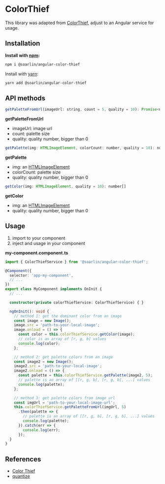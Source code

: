# ColorThief

This library was adapted from [ColorThief](https://github.com/lokesh/color-thief), adjust to an Angular service for usage.

## Installation

**Install with [npm](https://www.npmjs.com/):**
```sh
npm i @soarlin/angular-color-thief
```

Install with [yarn](https://yarnpkg.com/):
```sh
yarn add @soarlin/angular-color-thief
```

## API methods

```js
getPaletteFromUrl(imageUrl: string, count = 5, quality = 10): Promise<number[][]>
```
**getPaletteFromUrl**
* imageUrl: image url
* count: palette size
* quality: quality number, bigger than 0

```js
getPalette(img: HTMLImageElement, colorCount: number, quality = 10): number[][]
```
**getPalette**
* img: an [HTMLImageElement](https://developer.mozilla.org/zh-TW/docs/Web/API/HTMLImageElement)
* colorCount: palette size
* quality: quality number, bigger than 0


```js
getColor(img: HTMLImageElement, quality = 10): number[]
```
**getColor**
* img: an [HTMLImageElement](https://developer.mozilla.org/zh-TW/docs/Web/API/HTMLImageElement)
* quality: quality number, bigger than 0


## Usage

1. import to your component
2. inject and usage in your component

**my-component.component.ts**
```typescript
import { ColorThiefService } from '@soarlin/angular-color-thief';

@Component({
  selector: 'app-my-component',
  // ...
})
export class MyComponent implements OnInit {
  // ...

  constructor(private colorThiefService: ColorThiefService) { }

  ngOnInit(): void {
    // method 1: get the dominant color from an image
    const image = new Image();
    image.src = 'path-to-your-local-image';
    image.onload = () => {
      const color = this.colorThiefService.getColor(image);
      // color is an array of [r, g, b] values
      console.log(color);
    };

    // method 2: get palette colors from an image
    const image2 = new Image();
    image2.src = 'path-to-your-local-image';
    image2.onload = () => {
      const palette = this.colorThiefService.getPalette(image2, 5);
      // palette is an array of [[r, g, b], [r, g, b], ...] values
      console.log(palette);
    };

    // method 3: get palette colors from image url
    const imgUrl = 'path-to-your-local-image-url';
    this.colorThiefService.getPaletteFromUrl(imgUrl, 5)
      .then(palette => {
        // palette is an array of [[r, g, b], [r, g, b], ...] values
        console.log(palette);
      }).catch(err => {
        console.log(err);
      });
  }
}
```

## References
* [Color Thief](https://github.com/lokesh/color-thief)
* [quantize](https://github.com/olivierlesnicki/quantize)
